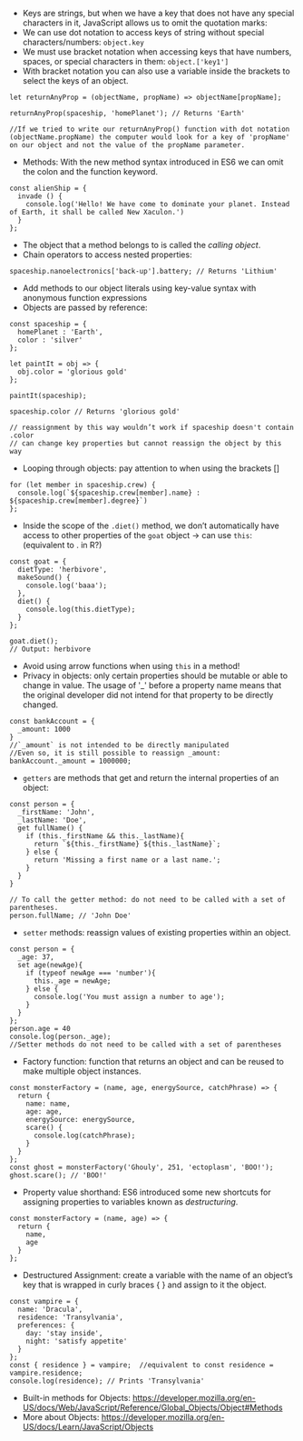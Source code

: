 - Keys are strings, but when we have a key that does not have any special characters in it, JavaScript allows us to omit the quotation marks:
- We can use dot notation to access keys of string without special characters/numbers: `object.key`
- We must use bracket notation when accessing keys that have numbers, spaces, or special characters in them: `object.['key1']`
-  With bracket notation you can also use a variable inside the brackets to select the keys of an object. 
```
let returnAnyProp = (objectName, propName) => objectName[propName];
 
returnAnyProp(spaceship, 'homePlanet'); // Returns 'Earth'

//If we tried to write our returnAnyProp() function with dot notation (objectName.propName) the computer would look for a key of 'propName' on our object and not the value of the propName parameter.
```
- Methods: With the new method syntax introduced in ES6 we can omit the colon and the function keyword.
```
const alienShip = {
  invade () { 
    console.log('Hello! We have come to dominate your planet. Instead of Earth, it shall be called New Xaculon.')
  }
};
```
- The object that a method belongs to is called the *calling object*.
- Chain operators to access nested properties:
```
spaceship.nanoelectronics['back-up'].battery; // Returns 'Lithium'
```
- Add methods to our object literals using key-value syntax with anonymous function expressions 
- Objects are passed by reference:
```
const spaceship = {
  homePlanet : 'Earth',
  color : 'silver'
};
 
let paintIt = obj => {
  obj.color = 'glorious gold'
};
 
paintIt(spaceship);
 
spaceship.color // Returns 'glorious gold'

// reassignment by this way wouldn’t work if spaceship doesn't contain .color
// can change key properties but cannot reassign the object by this way
```

- Looping through objects: pay attention to when using the brackets []
```
for (let member in spaceship.crew) {
  console.log(`${spaceship.crew[member].name} : ${spaceship.crew[member].degree}`)
};
```
- Inside the scope of the `.diet()` method, we don’t automatically have access to other properties of the `goat` object -> can use `this`: (equivalent to . in R?)
```
const goat = {
  dietType: 'herbivore',
  makeSound() {
    console.log('baaa');
  },
  diet() {
    console.log(this.dietType);
  }
};
 
goat.diet(); 
// Output: herbivore
```
- Avoid using arrow functions when using `this` in a method!
- Privacy in objects: only certain properties should be mutable or able to change in value. The usage of '_' before a property name means that the original developer did not intend for that property to be directly changed.
```
const bankAccount = {
  _amount: 1000           
}
//`_amount` is not intended to be directly manipulated
//Even so, it is still possible to reassign _amount:
bankAccount._amount = 1000000;
```
- `getters` are methods that get and return the internal properties of an object:
```
const person = {
  _firstName: 'John',
  _lastName: 'Doe',
  get fullName() {
    if (this._firstName && this._lastName){
      return `${this._firstName} ${this._lastName}`;
    } else {
      return 'Missing a first name or a last name.';
    }
  }
}
 
// To call the getter method: do not need to be called with a set of parentheses.
person.fullName; // 'John Doe'
```
- `setter` methods: reassign values of existing properties within an object.
```
const person = {
  _age: 37,
  set age(newAge){
    if (typeof newAge === 'number'){
      this._age = newAge;
    } else {
      console.log('You must assign a number to age');
    }
  }
};
person.age = 40
console.log(person._age);
//Setter methods do not need to be called with a set of parentheses
```
- Factory function: function that returns an object and can be reused to make multiple object instances.
```
const monsterFactory = (name, age, energySource, catchPhrase) => {
  return { 
    name: name,
    age: age, 
    energySource: energySource,
    scare() {
      console.log(catchPhrase);
    } 
  }
};
const ghost = monsterFactory('Ghouly', 251, 'ectoplasm', 'BOO!');
ghost.scare(); // 'BOO!'
```
- Property value shorthand: ES6 introduced some new shortcuts for assigning properties to variables known as *destructuring*.
```
const monsterFactory = (name, age) => {
  return { 
    name,
    age 
  }
};
```
- Destructured Assignment: create a variable with the name of an object’s key that is wrapped in curly braces { } and assign to it the object.
```
const vampire = {
  name: 'Dracula',
  residence: 'Transylvania',
  preferences: {
    day: 'stay inside',
    night: 'satisfy appetite'
  }
};
const { residence } = vampire;  //equivalent to const residence = vampire.residence; 
console.log(residence); // Prints 'Transylvania'
```
- Built-in methods for Objects: https://developer.mozilla.org/en-US/docs/Web/JavaScript/Reference/Global_Objects/Object#Methods
- More about Objects:
https://developer.mozilla.org/en-US/docs/Learn/JavaScript/Objects
